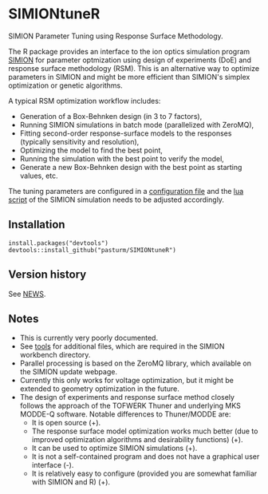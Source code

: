 # SIMIONtuneR
SIMION Parameter Tuning using Response Surface Methodology.

The R package provides an interface to the ion optics simulation program 
[SIMION](http://simion.com/) for parameter optmization using design of experiments (DoE)
and response surface methodology (RSM). This is an alternative way to optimize parameters in SIMION and 
might be more efficient than SIMION's simplex optimization or genetic algorithms. 

A typical RSM optimization workflow includes:

* Generation of a Box-Behnken design (in 3 to 7 factors), 
* Running SIMION simulations in batch mode (parallelized with ZeroMQ),
* Fitting second-order response-surface models to the responses (typically sensitivity and resolution),
* Optimizing the model to find the best point,
* Running the simulation with the best point to verify the model,
* Generate a new Box-Behnken design with the best point as starting values, etc.

The tuning parameters are configured in a [configuration file](https://github.com/pasturm/SIMIONtuneR/blob/master/inst/tuneR_config.toml)
and the [lua script](https://github.com/pasturm/SIMIONtuneR/blob/master/tools/example.lua)
of the SIMION simulation needs to be adjusted accordingly.


## Installation
```
install.packages("devtools")
devtools::install_github("pasturm/SIMIONtuneR")
```

## Version history
See [NEWS](https://github.com/pasturm/SIMIONtuneR/blob/master/NEWS).


## Notes
* This is currently very poorly documented. 
* See [tools](https://github.com/pasturm/SIMIONtuneR/blob/master/tools/)
for additional files, which are required in the SIMION workbench directory.
* Parallel processing is based on the ZeroMQ library, which available on the SIMION
update webpage.
* Currently this only works for voltage optimization, but it might be extended to 
geometry optimization in the future.
* The design of experiments and response surface method closely follows the approach 
of the TOFWERK Thuner and underlying MKS MODDE-Q software. Notable differences to Thuner/MODDE are:
    * It is open source (+). 
    * The response surface model optimization works much better (due to improved optimization algorithms and desirability functions) (+). 
    * It can be used to optimize SIMION simulations (+).
    * It is not a self-contained program and does not have a graphical user interface (-). 
    * It is relatively easy to configure (provided you are somewhat familiar with SIMION and R) (+).   
